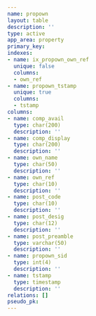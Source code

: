 ```yaml
---
name: propown
layout: table
description: ''
type: active
app_area: property
primary_key: 
indexes:
- name: ix_propown_own_ref
  unique: false
  columns:
  - own_ref
- name: propown_tstamp
  unique: true
  columns:
  - tstamp
columns:
- name: comp_avail
  type: char(200)
  description: ''
- name: comp_display
  type: char(200)
  description: ''
- name: own_name
  type: char(50)
  description: ''
- name: own_ref
  type: char(10)
  description: ''
- name: post_code
  type: char(10)
  description: ''
- name: post_desig
  type: char(12)
  description: ''
- name: post_preamble
  type: varchar(50)
  description: ''
- name: propown_sid
  type: int(4)
  description: ''
- name: tstamp
  type: timestamp
  description: ''
relations: []
pseudo_pk: 
---
```


